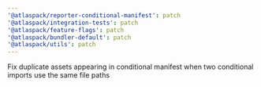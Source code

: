 ```yaml
---
'@atlaspack/reporter-conditional-manifest': patch
'@atlaspack/integration-tests': patch
'@atlaspack/feature-flags': patch
'@atlaspack/bundler-default': patch
'@atlaspack/utils': patch
---
```


Fix duplicate assets appearing in conditional manifest when two conditional imports use the same file paths
